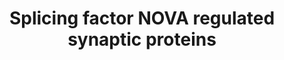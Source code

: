 ---
annotations:
- type: Pathway Ontology
  value: cadherin mediated signaling pathway
authors:
- B.taneri
- Mkutmon
- MaintBot
- Ddigles
description: Synaptic Communication influenced by NOVA-splicing regulation
last-edited: 2019-09-17
organisms:
- Mus musculus
redirect_from:
- /index.php/Pathway:WP1983
- /instance/WP1983
schema-jsonld:
- '@context': https://schema.org/
  '@id': https://wikipathways.github.io/pathways/WP1983.html
  '@type': Dataset
  creator:
    '@type': Organization
    name: WikiPathways
  description: Synaptic Communication influenced by NOVA-splicing regulation
  keywords:
  - ''
  - GlyRa2
  - Syntaxin 2
  - Clasp1
  - EphrinA5
  - Munc18
  - validated target - predicted by splicing microarray
  - NMDAR1
  - NMDAR2B
  - Cask
  - GABAARg2
  - 4.1R
  - Chl1
  - nAChRa4
  - Cav2.2
  - validated target
  - N-Cadherin
  - GluR6
  - PMCA1
  - 4.1N
  - 4.1B
  - CASK
  - Calsyntenin
  - GIRK2
  - JNK2
  - EphrinA5R
  - LAR
  - a-catenin
  - validated target - predicted by CLIP
  - PIP2
  - 4.1G
  - neurochondrin
  - PKCz
  - Kcnq2
  - NIK/Mapk4
  - Dab1
  - Rap1
  - validated target - predicted by bioinformatics
  - Integrin a2
  - Camk2g
  - Neogenin
  - MAP4
  - Igsf4a
  - Plcb4
  - GABAB2R
  - Syntaxin1
  - SKIP
  - Igsf4b
  - CLIP predicted target
  - AGRIN
  - nAChRa2
  - Aplp2
  - Netrin G1
  - Ankyrin G
  - Rap1gap
  - Gephrin
  - Slo
  license: CC0
  name: Splicing factor NOVA regulated synaptic proteins
seo: CreativeWork
title: Splicing factor NOVA regulated synaptic proteins
wpid: WP1983
---